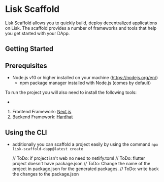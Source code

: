 <!-- Title -->

# Lisk Scaffold

Lisk Scaffold allows you to quickly build, deploy decentralized applications on Lisk. The scaffold provides a number of frameworks and tools that help you get started with your DApp.

<!-- GETTING STARTED -->

## Getting Started

## Prerequisites

- Node.js v10 or higher installed on your machine (https://nodejs.org/en/)
  - npm package manager installed with Node.js (comes by default)

To run the project you will also need to install the following tools:

-

<!--  USAGE EXAMPLES -->

<!-- FRAMEWORKS -->

1. Frontend Framework: [Next.js]()
2. Backend Framework: [Hardhat]()
<!-- Badges -->

## Using the CLI

- additionally you can scaffold a project easily by using the command `npx lisk-scaffold-dapp@latest create`


    // ToDo: if project isn't web no need to netlify.toml
    // ToDo: flutter project doesn't have package.json
    // ToDo: Change the name of the project in package.json for the generated packages.
    // ToDo: write back the changes to the package.json




<!-- 
  "scripts": {
    "react-app:dev": "yarn workspace @scaffold-lisk/react-app dev",
    "react-app:build": "yarn workspace @scaffold-lisk/react-app build",
    "react-app:start": "yarn workspace @scaffold-lisk/react-app start",
    "react-app:lint": "yarn workspace @scaffold-lisk/react-app lint",
    "hardhat:compile": "yarn workspace @scaffold-lisk/hardhat compile"
  }, -->
